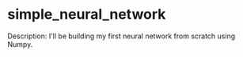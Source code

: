 # simple_neural_network

Description: I'll be building my first neural network from scratch using Numpy. 
